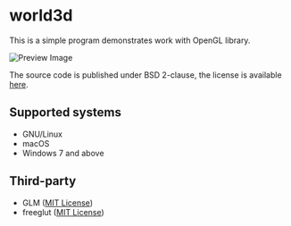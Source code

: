# world3d

This is a simple program demonstrates work with OpenGL library.

![][preview_image]


The source code is published under BSD 2-clause, the license is available [here][license].


## Supported systems
* GNU/Linux
* macOS
* Windows 7 and above

## Third-party
* GLM ([MIT License](https://github.com/g-truc/glm/blob/master/copying.txt))
* freeglut ([MIT License](http://freeglut.sourceforge.net/))

[//]: # (LINKS)
[license]: LICENSE
[preview_image]: https://github.com/movhex/world3d/blob/master/docs/images/preview.png "Preview Image"
